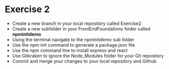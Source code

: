 # Exercise 2
<ul>
    <li>Create a new branch in your local repository called Exercise2</li>
    <li>Create a new subfolder in your FrontEndFoundations folder called               <strong>npminitdemo</strong></li>
    <li>Using the terminal navigate to the npminitdemo sub folder</li>
    <li>Use the npm init command to generate a package.json file</li>
    <li>Use the npm command line to install express and react</li>
    <li>Use Gitkraken to ignore the Node_Modules folder for your Git repository</li>
    <li>Commit and merge your changes to your local repository and Github</li>
</ul>